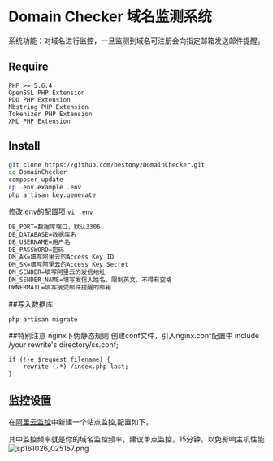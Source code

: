 # Domain Checker 域名监测系统

系统功能：对域名进行监控，一旦监测到域名可注册会向指定邮箱发送邮件提醒。

## Require
    PHP >= 5.6.4
    OpenSSL PHP Extension
    PDO PHP Extension
    Mbstring PHP Extension
    Tokenizer PHP Extension
    XML PHP Extension
## Install 
```bash
git clone https://github.com/bestony/DomainChecker.git
cd DomainChecker 
composer update 
cp .env.example .env
php artisan key:generate
```
修改.env的配置项
```vi .env```
```DB_HOST=数据库IP，默认localhost或127.0.0.1
DB_PORT=数据库端口，默认3306
DB_DATABASE=数据库名
DB_USERNAME=用户名
DB_PASSWORD=密码
DM_AK=填写阿里云的Access Key ID
DM_SK=填写阿里云的Access Key Secret	
DM_SENDER=填写阿里云的发信地址
DM_SENDER_NAME=填写发信人姓名，限制英文，不得有空格
OWNERMAIL=填写接受邮件提醒的邮箱
```

##写入数据库
```
php artisan migrate
```
##特别注意
nginx下伪静态规则
创建conf文件，引入nginx.conf配置中
include /your rewrite's directory/ss.conf;
```
if (!-e $request_filename) {
    rewrite (.*) /index.php last;
}
```


## 监控设置
在[阿里云监控](https://cms.console.aliyun.com/#/sites/)中新建一个站点监控,配置如下，

其中监控频率就是你的域名监控频率，建议单点监控，15分钟。以免影响主机性能
![sp161026_025157.png](https://ooo.0o0.ooo/2016/10/25/580fa9f3a9358.png)

